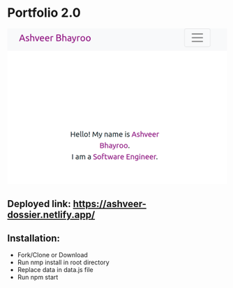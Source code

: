 # Portfolio 2.0

![dossier](./src/assets/819.png)

## Deployed link: https://ashveer-dossier.netlify.app/

## Installation:

- Fork/Clone or Download
- Run nmp install in root directory
- Replace data in data.js file
- Run npm start